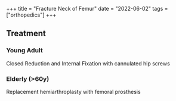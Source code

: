 +++
title = "Fracture Neck of Femur"
date = "2022-06-02"
tags = ["orthopedics"]
+++

## Treatment

### Young Adult
Closed Reduction and Internal Fixation with cannulated hip screws

### Elderly (>60y)
Replacement hemiarthroplasty with femoral prosthesis
